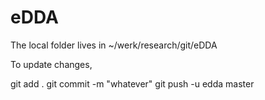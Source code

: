# eDDA

The local folder lives in ~/werk/research/git/eDDA

To update changes,

git add .
git commit -m "whatever"
git push -u edda master

